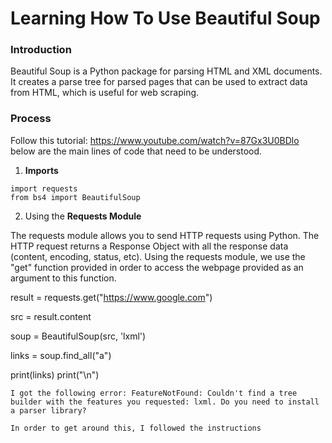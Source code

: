 # Learning How To Use Beautiful Soup

### Introduction

Beautiful Soup is a Python package for parsing HTML and XML documents. It creates a parse tree for parsed pages that can be used to extract data from HTML, which is useful for web scraping.

### Process

Follow this tutorial: https://www.youtube.com/watch?v=87Gx3U0BDlo below are the main lines of code that need to be understood.

1. **Imports**

```
import requests
from bs4 import BeautifulSoup
```

2. Using the **Requests Module**

The requests module allows you to send HTTP requests using Python. The HTTP request returns a Response Object with all the response data (content, encoding, status, etc).
Using the requests module, we use the "get" function provided in order to access
the webpage provided as an argument to this function.

result = requests.get("https://www.google.com")

src = result.content

soup = BeautifulSoup(src, 'lxml')

links = soup.find_all("a")

print(links)
print("\n")
```
I got the following error: FeatureNotFound: Couldn't find a tree builder with the features you requested: lxml. Do you need to install a parser library?

In order to get around this, I followed the instructions 
